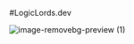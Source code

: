 #LogicLords.dev

 
 ![image-removebg-preview (1)](https://github.com/Saniyaj21/LogicLords-client/assets/111429200/9dfa12d3-a3ff-481f-b574-8a55b86effb6)
